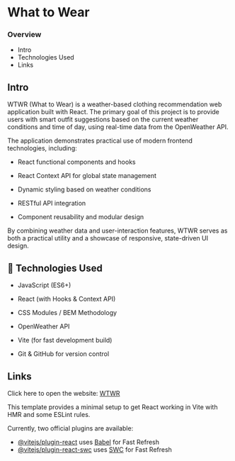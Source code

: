 # What to Wear

### Overview

-  Intro
-  Technologies Used
-  Links

## **Intro**

WTWR (What to Wear) is a weather-based clothing recommendation web application built with React. The primary goal of this project is to provide users with smart outfit suggestions based on the current weather conditions and time of day, using real-time data from the OpenWeather API.

The application demonstrates practical use of modern frontend technologies, including:

-  React functional components and hooks
  
-  React Context API for global state management
  
-  Dynamic styling based on weather conditions
  
-  RESTful API integration
  
-  Component reusability and modular design

By combining weather data and user-interaction features, WTWR serves as both a practical utility and a showcase of responsive, state-driven UI design.

## 🚀 Technologies Used
-  JavaScript (ES6+)

-  React (with Hooks & Context API)

-  CSS Modules / BEM Methodology

-  OpenWeather API

-  Vite (for fast development build)

-  Git & GitHub for version control

## Links

Click here to open the website: [WTWR](https://reondaze-a.github.io/se_project_react/)

This template provides a minimal setup to get React working in Vite with HMR and some ESLint rules.

Currently, two official plugins are available:

- [@vitejs/plugin-react](https://github.com/vitejs/vite-plugin-react/blob/main/packages/plugin-react/README.md) uses [Babel](https://babeljs.io/) for Fast Refresh
- [@vitejs/plugin-react-swc](https://github.com/vitejs/vite-plugin-react-swc) uses [SWC](https://swc.rs/) for Fast Refresh
